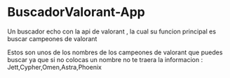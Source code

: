 # BuscadorValorant-App
Un buscador echo con la api de valorant , la cual su funcion principal es buscar campeones de valorant

Estos son unos de los nombres de los campeones de valorant que puedes buscar ya que si no colocas un nombre no te traera la informacion : 
Jett,Cypher,Omen,Astra,Phoenix

